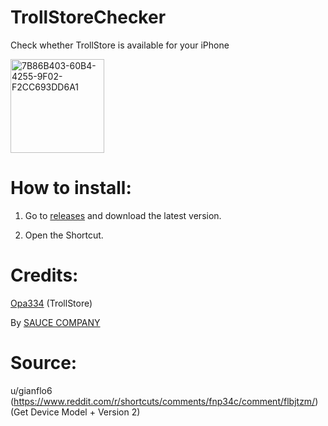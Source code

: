 # TrollStoreChecker
Check whether TrollStore is available for your iPhone

<img width="150" alt="7B86B403-60B4-4255-9F02-F2CC693DD6A1" src="https://user-images.githubusercontent.com/82555878/197333210-428913ba-c8d0-476b-9ae8-c3b981e73f2f.png">

# How to install:

1. Go to [releases](https://github.com/Dr-Sauce/TrollStoreChecker/releases) and download the latest version.

2. Open the Shortcut. 

# Credits:

[Opa334](https://mobile.twitter.com/opa334dev) (TrollStore)

By [SAUCE COMPANY](m.blog.naver.com/sauce2011])

# Source:

u/gianflo6 (https://www.reddit.com/r/shortcuts/comments/fnp34c/comment/flbjtzm/) (Get Device Model + Version 2)
